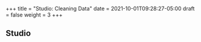 +++
title = "Studio: Cleaning Data"
date = 2021-10-01T09:28:27-05:00
draft = false
weight = 3
+++

## Studio
